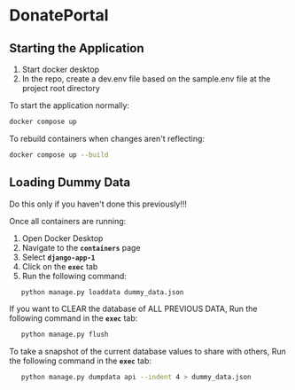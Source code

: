 # DonatePortal

## Starting the Application

1. Start docker desktop
2. In the repo, create a dev.env file based on the sample.env file at the project root directory

To start the application normally:
```bash
docker compose up
```

To rebuild containers when changes aren't reflecting:
```bash
docker compose up --build
```

## Loading Dummy Data
Do this only if you haven't done this previously!!!

Once all containers are running:

1. Open Docker Desktop
2. Navigate to the **`containers`** page
3. Select **`django-app-1`**
4. Click on the **`exec`** tab
5. Run the following command:
```bash
   python manage.py loaddata dummy_data.json
```

If you want to CLEAR the database of ALL PREVIOUS DATA,
Run the following command in the **`exec`** tab:
```bash
   python manage.py flush
```

To take a snapshot of the current database values to share with others,
Run the following command in the **`exec`** tab:
```bash
   python manage.py dumpdata api --indent 4 > dummy_data.json
```